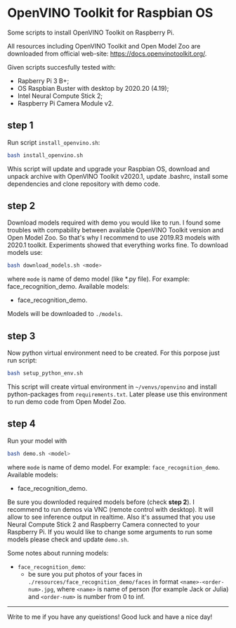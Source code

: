 # OpenVINO Toolkit for Raspbian OS
Some scripts to install OpenVINO Toolkit on Raspberry Pi.

All resources including OpenVINO Toolkit and Open Model Zoo are downloaded from official web-site: https://docs.openvinotoolkit.org/.

Given scripts succesfully tested with:
* Rapberry Pi 3 B+;
* OS Raspbian Buster with desktop by 2020.20 (4.19);
* Intel Neural Compute Stick 2;
* Raspberry Pi Camera Module v2.

## step 1
Run script `install_openvino.sh`:
```bash
bash install_openvino.sh
```
Whis script will update and upgrade your Raspbian OS, download and unpack archive with OpenVINO Toolkit v2020.1, update .bashrc, install some dependencies and clone repository with demo code.

## step 2
Download models required with demo you would like to run. I found some troubles with compability between available OpenVINO Toolkit version and Open Model Zoo. So that's why I recommend to use 2019.R3 models with 2020.1 toolkit. Experiments showed that everything works fine.
To download models use:
```bash
bash download_models.sh <mode>
```
where `mode` is name of demo model (like *.py file). For example: face_recognition_demo.
Available models:
* face_recognition_demo.

Models will be downloaded to `./models`.

## step 3
Now python virtual environment need to be created. For this porpose just run script:
```bash
bash setup_python_env.sh
```
This script will create virtual environment in `~/venvs/openvino` and install python-packages from `requirements.txt`.
Later please use this environment to run demo code from Open Model Zoo.

## step 4
Run your model with
```bash
bash demo.sh <model>
```
where `mode` is name of demo model. For example: `face_recognition_demo`.
Available models:
* face_recognition_demo.

Be sure you downloded required models before (check **step 2**).
I recommend to run demos via VNC (remote control with desktop). It will allow to see inference output in realtime.
Also it's assumed that you use Neural Compute Stick 2 and Raspberry Camera connected to your Raspberry Pi.
If you would like to change some arguments to run some models please check and update `demo.sh`.


Some notes about running models:
* `face_recognition_demo`:
  * be sure you put photos of your faces in `./resources/face_recognition_demo/faces` in format `<name>-<order-num>.jpg`, where `<name>` is name of person (for example Jack or Julia) and `<order-num>` is number from 0 to inf.

***
Write to me if you have any queistions!
Good luck and have a nice day!
